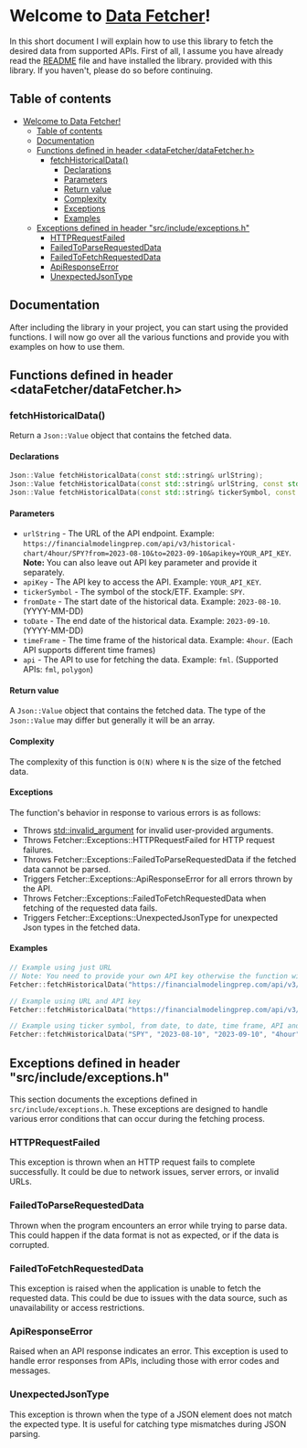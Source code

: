 # Welcome to [Data Fetcher](https://github.com/Roiqk7/Data-Fetcher)!

In this short document I will explain how to use this library to fetch the desired data from supported APIs. First of all,
I assume you have already read the [README](https://github.com/Roiqk7/Data-Fetcher/blob/main/README.md) file and have
installed the library. provided with this library. If you haven't, please do so before continuing.

## Table of contents
- [Welcome to Data Fetcher!](#welcome-to-data-fetcher)
  - [Table of contents](#table-of-contents)
  - [Documentation](#documentation)
  - [Functions defined in header \<dataFetcher/dataFetcher.h\>](#functions-defined-in-header-datafetcherdatafetcherh)
    - [fetchHistoricalData()](#fetchhistoricaldata)
      - [Declarations](#declarations)
      - [Parameters](#parameters)
      - [Return value](#return-value)
      - [Complexity](#complexity)
      - [Exceptions](#exceptions)
      - [Examples](#examples)
  - [Exceptions defined in header "src/include/exceptions.h"](#exceptions-defined-in-header-srcincludeexceptionsh)
    - [HTTPRequestFailed](#httprequestfailed)
    - [FailedToParseRequestedData](#failedtoparserequesteddata)
    - [FailedToFetchRequestedData](#failedtofetchrequesteddata)
    - [ApiResponseError](#apiresponseerror)
    - [UnexpectedJsonType](#unexpectedjsontype)

## Documentation

After including the library in your project, you can start using the provided functions. I will now go over all the various
functions and provide you with examples on how to use them.

## Functions defined in header <dataFetcher/dataFetcher.h>

### fetchHistoricalData()

Return a `Json::Value` object that contains the fetched data.

#### Declarations

```cpp
Json::Value fetchHistoricalData(const std::string& urlString);
Json::Value fetchHistoricalData(const std::string& urlString, const std::string& apiKey);
Json::Value fetchHistoricalData(const std::string& tickerSymbol, const std::string& fromDate, const std::string& toDate, const std::string& timeFrame, const std::string& api, const std::string& apiKey);
```

#### Parameters

* `urlString` - The URL of the API endpoint. Example: `https://financialmodelingprep.com/api/v3/historical-chart/4hour/SPY?from=2023-08-10&to=2023-09-10&apikey=YOUR_API_KEY`. **Note:** You can also leave out API key parameter and provide it separately.
* `apiKey` - The API key to access the API. Example: `YOUR_API_KEY`.
* `tickerSymbol` - The symbol of the stock/ETF. Example: `SPY`.
* `fromDate` - The start date of the historical data. Example: `2023-08-10`. (YYYY-MM-DD)
* `toDate` - The end date of the historical data. Example: `2023-09-10`. (YYYY-MM-DD)
* `timeFrame` - The time frame of the historical data. Example: `4hour`. (Each API supports different time frames)
* `api` - The API to use for fetching the data. Example: `fml`. (Supported APIs: `fml`, `polygon`)

#### Return value

A `Json::Value` object that contains the fetched data. The type of the `Json::Value` may differ but generally it will be an array.

#### Complexity

The complexity of this function is `O(N)` where `N` is the size of the fetched data.

#### Exceptions

The function's behavior in response to various errors is as follows:

- Throws [std::invalid_argument](https://en.cppreference.com/w/cpp/error/invalid_argument) for invalid user-provided arguments.
- Throws Fetcher::Exceptions::HTTPRequestFailed for HTTP request failures.
- Throws Fetcher::Exceptions::FailedToParseRequestedData if the fetched data cannot be parsed.
- Triggers Fetcher::Exceptions::ApiResponseError for all errors thrown by the API.
- Throws Fetcher::Exceptions::FailedToFetchRequestedData when fetching of the requested data fails.
- Triggers Fetcher::Exceptions::UnexpectedJsonType for unexpected Json types in the fetched data.

#### Examples

```cpp
// Example using just URL
// Note: You need to provide your own API key otherwise the function will fail
Fetcher::fetchHistoricalData("https://financialmodelingprep.com/api/v3/historical-chart/4hour/SPY?from=2023-08-10&to=2023-09-10&apikey=YOUR_API_KEY");

// Example using URL and API key
Fetcher::fetchHistoricalData("https://financialmodelingprep.com/api/v3/historical-chart/4hour/SPY?from=2023-08-10&to=2023-09-10", "YOUR_API_KEY");

// Example using ticker symbol, from date, to date, time frame, API and API key
Fetcher::fetchHistoricalData("SPY", "2023-08-10", "2023-09-10", "4hour", "fml", "YOUR_API_KEY");
```

## Exceptions defined in header "src/include/exceptions.h"

This section documents the exceptions defined in `src/include/exceptions.h`. These exceptions are designed to handle various error conditions that can occur during the fetching process.

### HTTPRequestFailed

This exception is thrown when an HTTP request fails to complete successfully. It could be due to network issues, server errors, or invalid URLs.

### FailedToParseRequestedData

Thrown when the program encounters an error while trying to parse data. This could happen if the data format is not as expected, or if the data is corrupted.

### FailedToFetchRequestedData

This exception is raised when the application is unable to fetch the requested data. This could be due to issues with the data source, such as unavailability or access restrictions.

### ApiResponseError

Raised when an API response indicates an error. This exception is used to handle error responses from APIs, including those with error codes and messages.

### UnexpectedJsonType

This exception is thrown when the type of a JSON element does not match the expected type. It is useful for catching type mismatches during JSON parsing.